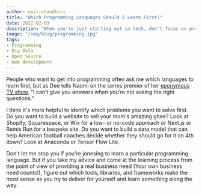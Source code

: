```yaml
---
author: neil-chaudhuri
title: "Which Programming Languages Should I Learn First?"
date: 2022-02-03
description: "When you're just starting out in tech, don't focus on programming languages but on something else entirely."
image: "/img/blog/programming.jpg"
tags:
- Programming
- Big Data
- Open Source
- Web development
---
```


People who want to get into programming often ask me which languages to learn first, but as Dee tells Naomi on the series
premier of her [eponymous TV show](https://www.cwtv.com/shows/naomi/dont-believe-everything-you-think/?play=109fca5a-4aec-411d-90e6-19aa22eaedc6),
"I can’t give you answers when you’re not asking the right questions."

I think it's more helpful to identify which problems you want to solve first. Do you want to build a website to sell your
mom's amazing ghee? Look at Shopify, Squarespace, or Wix for a low- or no-code approach or Next.js or Remix Run for a bespoke site.
Do you want to build a data model that can help American football coaches decide whether they should go for it on 4th down? Look at Anaconda or Tensor Flow Lite.

Don't let me stop you if you're jonesing to learn a particular programming language. But if you take my advice and come
at the learning process from the point of view of providing a real business need (Your own business need counts!), figure
out which tools, libraries, and frameworks make the most sense as you try to deliver for yourself and learn something along the way.
